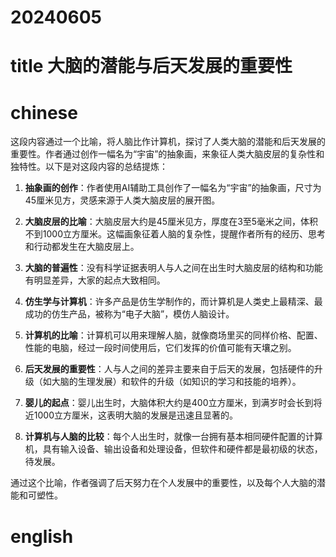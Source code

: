 
# 20240605

# title 大脑的潜能与后天发展的重要性

# chinese 

这段内容通过一个比喻，将人脑比作计算机，探讨了人类大脑的潜能和后天发展的重要性。作者通过创作一幅名为“宇宙”的抽象画，来象征人类大脑皮层的复杂性和独特性。以下是对这段内容的总结提炼：

1. **抽象画的创作**：作者使用AI辅助工具创作了一幅名为“宇宙”的抽象画，尺寸为45厘米见方，灵感来源于人类大脑皮层的展开图。

2. **大脑皮层的比喻**：大脑皮层大约是45厘米见方，厚度在3至5毫米之间，体积不到1000立方厘米。这幅画象征着人脑的复杂性，提醒作者所有的经历、思考和行动都发生在大脑皮层上。

3. **大脑的普遍性**：没有科学证据表明人与人之间在出生时大脑皮层的结构和功能有明显差异，大家的起点大致相同。

4. **仿生学与计算机**：许多产品是仿生学制作的，而计算机是人类史上最精深、最成功的仿生产品，被称为“电子大脑”，模仿人脑设计。

5. **计算机的比喻**：计算机可以用来理解人脑，就像商场里买的同样价格、配置、性能的电脑，经过一段时间使用后，它们发挥的价值可能有天壤之别。

6. **后天发展的重要性**：人与人之间的差异主要来自于后天的发展，包括硬件的升级（如大脑的生理发展）和软件的升级（如知识的学习和技能的培养）。

7. **婴儿的起点**：婴儿出生时，大脑体积大约是400立方厘米，到满岁时会长到将近1000立方厘米，这表明大脑的发展是迅速且显著的。

8. **计算机与人脑的比较**：每个人出生时，就像一台拥有基本相同硬件配置的计算机，具有输入设备、输出设备和处理设备，但软件和硬件都是最初级的状态，待发展。

通过这个比喻，作者强调了后天努力在个人发展中的重要性，以及每个人大脑的潜能和可塑性。

# english

